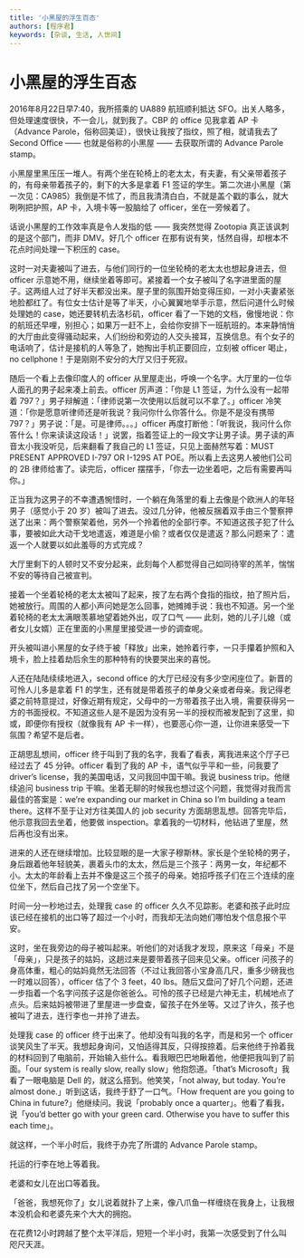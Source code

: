 ```yaml
---
title: '小黑屋的浮生百态'
authors: [程序君]
keywords: [杂谈, 生活, 人世间]
---
```


# 小黑屋的浮生百态

2016年8月22日早7:40，我所搭乘的 UA889 航班顺利抵达 SFO。出关人略多，但处理速度很快，不一会儿，就到我了。CBP 的 office 见我拿着 AP 卡（Advance Parole，俗称回美证），很快让我按了指纹，照了相，就请我去了 Second Office —— 也就是俗称的小黑屋 —— 去获取所谓的 Advance Parole stamp。

小黑屋里黑压压一堆人。有两个坐在轮椅上的老太太，有夫妻，有父亲带着孩子的，有母亲带着孩子的，剩下的大多是拿着 F1 签证的学生。第二次进小黑屋（第一次见：CA985）我倒是不怵了，而且我清清白白，不就是盖个戳的事么，就大咧咧把护照，AP 卡，入境卡等一股脑给了 officer，坐在一旁候着了。

话说小黑屋的工作效率真是令人发指的低 —— 我突然觉得 Zootopia 真正该讽刺的是这个部门，而非 DMV。好几个 officer 在那有说有笑，恬然自得，却根本不花点时间处理一下积压的 case。

这时一对夫妻被叫了进去，与他们同行的一位坐轮椅的老太太也想起身进去，但 officer 示意她不用，继续坐着等即可。紧接着一个女子被叫了名字进里面的屋子。这两组人过了好半天都没出来。屋子里的氛围开始变得压抑，一对小夫妻紧张地脸都红了。有位女士估计是等了半天，小心翼翼地举手示意，然后问道什么时候处理她的 case，她还要转机去洛杉矶，officer 看了一下她的文档，傲慢地说：你的航班还早哩，别担心；如果万一赶不上，会给你安排下一班航班的。本来静悄悄的大厅由此变得骚动起来，人们纷纷和旁边的人交头接耳，互换信息。有个女子的电话响了，估计是接机的人等急了，她掏出手机正要回应，立刻被 officer 喝止，no cellphone！于是刚刚不安分的大厅又归于死寂。

随后一个看上去像印度人的 officer 从里屋走出，呼唤一个名字。大厅里的一位华人面孔的男子起来凑上前去。officer 厉声道：「你是 L1 签证，为什么没有一起带着 797？」男子辩解道：「律师说第一次使用以后就可以不拿了。」officer 冷笑道：「你是愿意听律师还是听我说？我问你什么你答什么。你是不是没有携带 797？」男子说：「是。可是律师。。。」officer 再度打断他：「听我说，我问什么你答什么！你来读读这段话！」说罢，指着签证上的一段文字让男子读。男子读的声音太小我没听见，后来翻看了我自己的 L1 签证，只见上面赫然写着：MUST PRESENT APPROVED I-797 OR I-129S AT POE。所以看上去这男人被他们公司的 2B 律师给害了。读完后，officer 摆摆手，「你去一边坐着吧，之后有需要再叫你。」

正当我为这男子的不幸遭遇惋惜时，一个躺在角落里的看上去像是个欧洲人的年轻男子（感觉小于 20 岁）被叫了进去。没过几分钟，他被反捆着双手由三个警察押送了出来：两个警察架着他，另外一个拎着他的全部行李。不知道这孩子犯了什么事，要被如此大动干戈地遣返，难道是小偷？或者仅仅是遣返？那么问题来了：遣返一个人就要以如此羞辱的方式完成？

大厅里剩下的人顿时又不安分起来，此刻每个人都觉得自己如同待宰的羔羊，惴惴不安的等待自己被宣判。

接着一个坐着轮椅的老太太被叫了起来，按了左右两个食指的指纹，拍了照片后，她被放行。周围的人都小声问她是怎么回事，她摊摊手说：我也不知道。另一个坐着轮椅的老太太满眼羡慕地望着她外出，叹了口气 —— 此刻，她的儿子儿媳（或者女儿女婿）正在里面的小黑屋里接受进一步的调查呢。

开头被叫进小黑屋的女子终于被「释放」出来，她拎着行李，一只手攥着护照和入境卡，脸上挂着劫后余生的那种特有的快要哭出来的喜悦。

人还在陆陆续续地进入，second office 的大厅已经没有多少空闲座位了。新晋的可怜人儿多是拿着 F1 的学生，还有就是带着孩子的单身父亲或者母亲。我记得老婆之前特意提过，好像近期有规定，父母中的一方带着孩子出入境，需要获得另一方的书面授权。不知道这些人是不是因为没有另一半的授权而被发配到了这里，抑或，即便你有授权（就像我有 AP 卡一样），也要恶心你一道，让你进来感受一下氛围？希望不是后者。

正胡思乱想间，officer 终于叫到了我的名字，我看了看表，离我进来这个厅子已经过去了 45 分钟。officer 看到了我的 AP 卡，语气似乎平和一些，问我要了 driver’s license，我的美国电话，又问我回中国干嘛。我说 business trip。他继续追问 business trip 干嘛。坐着无聊的时候我也想过这个问题，我觉得对我而言最佳的答案是：we’re expanding our market in China so I’m building a team there。这样不至于让对方往美国人的 job security 方面胡思乱想。回答完毕后，他示意我回去坐着，他要做 inspection。拿着我的一切材料，他钻进了里屋，然后再也没有出来。

进来的人还在继续增加。比较显眼的是一大家子穆斯林。家长是个坐轮椅的男子，身后跟着他年轻貌美，裹着头巾的太太，然后是三个孩子：两男一女，年纪都不小。太太的年龄看上去并不像是这三个孩子的母亲。她招呼孩子们在三个连续的座位坐下，然后自己找了另一个空坐下。

时间一分一秒地过去，处理我 case 的 officer 久久不见踪影。老婆和孩子此时应该已经在接机的出口等了超过一个小时，而我却无法向她们哪怕发个信息报个平安。

这时，坐在我旁边的母子被叫起来。听他们的对话我才发现，原来这「母亲」不是「母亲」，只是孩子的姑妈，这趟过来是要带着孩子回来见父亲。officer 问孩子的身高体重，粗心的姑妈竟然无法回答（不过让我回答小宝身高几尺，重多少磅我也一时难以回答），officer 估了个 3 feet，40 lbs。随后又盘问了好几个问题，还进一步指着一个名字问孩子这是你爸爸么。可怜的孩子已经是六神无主，机械地点了点头。后来姑妈被带进了里屋进一步盘查，留孩子在外坐等。又过了许久，孩子也被叫了进去，连行李也一并拎了进去。

处理我 case 的 officer 终于出来了。他却没有叫我的名字，而是和另一个 officer 谈笑风生了半天。我想起身询问，又怕适得其反，只得按捺着。后来他终于拎着我的材料回到了电脑前，开始输入些什么。看我眼巴巴地瞅着他，他便把我叫到了前面。「our system is really slow, really slow」他抱怨道。「that’s Microsoft」我看了一眼电脑是 Dell 的，就这么搭到。他笑笑，「not alway, but today. You’re almost done.」听到这话，我终于舒了一口气。「How frequent are you going to China in future?」他继续问。我说「probably once a quarter」。他看了看我，说「you’d better go with your green card. Otherwise you have to suffer this each time」。

就这样，一个半小时后，我终于办完了所谓的 Advance Parole stamp。

托运的行李在地上等着我。


老婆和女儿在出口等着我。

「爸爸，我想死你了」女儿说着就扑了上来，像八爪鱼一样缠绕在我身上，让我根本没机会和老婆先来个大大的拥抱。

在花费12小时跨越了整个太平洋后，短短一个半小时，我第一次感受到了什么叫咫尺天涯。
